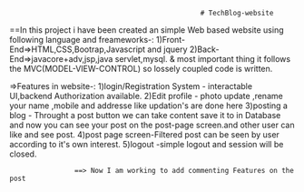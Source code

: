                                                   # TechBlog-website
                                                   
==In this project i have been created an simple Web based website using following language and freameworks-:
                                         1)Front-End=>HTML,CSS,Bootrap,Javascript and jquery
                                         2)Back-End=>javacore+adv,jsp,java servlet,mysql.
                    & most important thing it follows the MVC(MODEL-VIEW-CONTROL) so lossely coupled code is written.
                    
=>Features in website-:
                      1)login/Registration System - interactable UI,backend Authorization available.
                      2)Edit profile - photo update ,rename your name ,mobile and addresse like updation's are done here
                      3)posting a blog - Throught a post button we can take content save it to in Database and now you can see your post
                                         on the post-page screen.and other user can like and see post.
                      4)post page screen-Filtered post can be seen by user according to it's own interest.
                      5)logout -simple logout and session will be closed.
                    
                    ==> Now I am working to add commenting Features on the post 
                     
